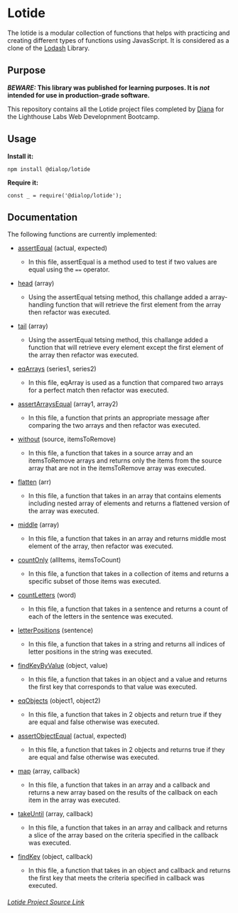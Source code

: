 # Lotide

The lotide is a modular collection of functions that helps with practicing and creating different types of functions using JavasScript. It is considered as a clone of the [Lodash](https://lodash.com/) Library.

## Purpose

**_BEWARE:_ This library was published for learning purposes. It is _not_ intended for use in production-grade software.**

This repository contains all the Lotide project files completed by [Diana](https://github.com/dialop/lotide) for the Lighthouse Labs Web Developnment Bootcamp.

## Usage

**Install it:**

`npm install @dialop/lotide`

**Require it:**

`const _ = require('@dialop/lotide');`

## Documentation

The following functions are currently implemented:

- [assertEqual](/assertEqual.js/) (actual, expected)
  - In this file, assertEqual is a method used to test if two values are equal using the `==` operator.
- [head](/head.js/) (array)
  - Using the assertEqual tetsing method, this challange added a array-handling function that will retrieve the first element from the array then refactor was executed.
- [tail](/tail.js/) (array)
  - Using the assertEqual tetsing method, this challange added a function that will retrieve every element except the first element of the array then refactor was executed.
- [eqArrays](/eqArrays.js) (series1, series2)
  - In this file, eqArray is used as a function that compared two arrays for a perfect match then refactor was executed.
- [assertArraysEqual](/assertArraysEqual.js) (array1, array2)
  - In this file, a function that prints an appropriate message after comparing the two arrays and then refactor was executed.
- [without](/without.js) (source, itemsToRemove)

  - In this file, a function that takes in a source array and an itemsToRemove arrays and returns only the items from the source array that are not in the itemsToRemove array was executed.

- [flatten](/flatten.js) (arr)
  - In this file, a function that takes in an array that contains elements including nested array of elements and returns a flattened version of the array was executed.
- [middle](/middle.js) (array)
  - In this file, a function that takes in an array and returns middle most element of the array, then refactor was executed.
- [countOnly](/countOnly.js) (allItems, itemsToCount)
  - In this file, a function that takes in a collection of items and returns a specific subset of those items was executed.
- [countLetters](/countLetters.js) (word)
  - In this file, a function that takes in a sentence and returns a count of each of the letters in the sentence was executed.
- [letterPositions](/letterPositions.js) (sentence)
  - In this file, a function that takes in a string and returns all indices of letter positions in the string was executed.
- [findKeyByValue](/findKeyByValue.js) (object, value)
  - In this file, a function that takes in an object and a value and returns the first key that corresponds to that value was executed.
- [eqObjects](/assertEqual.js/) (object1, object2)
  - In this file, a function that takes in 2 objects and return true if they are equal and false otherwise was executed.
- [assertObjectEqual](/eqObjects.js/) (actual, expected)
  - In this file, a function that takes in 2 objects and returns true if they are equal and false otherwise was executed.
- [map](/map.js/) (array, callback)
  - In this file, a function that takes in an array and a callback and returns a new array based on the results of the callback on each item in the array was executed.
- [takeUntil](/takeUntil.js/) (array, callback)
  - In this file, a function that takes in an array and callback and returns a slice of the array based on the criteria specified in the callback was executed.
- [findKey](/findKey.js/) (object, callback)
  - In this file, a function that takes in an object and callback and returns the first key that meets the criteria specified in callback was executed.

###### [Lotide Project Source Link](https://flex-web.compass.lighthouselabs.ca/projects/lotide/)
